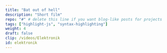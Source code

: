 ```yaml
---
title: "Bat out of hell"
description: "Short film"
repo: "#" # delete this line if you want blog-like posts for projects
tags: ["highlight-js", "syntax-highlighting"]
weight: 4
draft: false
clip: /videos/Elektronik
id: elektronik
---
```

